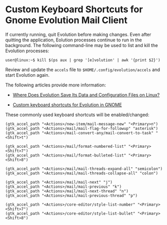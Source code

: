 # Custom Keyboard Shortcuts for Gnome Evolution Mail Client

If currently running, quit Evolution before making changes. Even after quitting the application, Eolution processes continue to run in the background. The following command-line may be used to list and kill the Evolution processes:

`user@linux:~$ kill $(ps aux | grep '[e]volution' | awk '{print $2}')`

Review and update the `accels` file to `$HOME/.config/evolution/accels` and start Evolution again.

The following articles provide more information:

- [Where Does Evolution Save Its Data and Configuration Files on Linux?](https://www.systutorials.com/240792/evolution-save-data-configure-files-linux/)

- [Custom keyboard shortcuts for Evolution in GNOME](https://major.io/2015/11/27/custom-keyboard-shortcuts-for-evolution-in-gnome/)

These commonly used keyboard shortcuts will be enabled/changed:

```
(gtk_accel_path "<Actions>/new-item/mail-message-new" "<Primary>n")
(gtk_accel_path "<Actions>/mail/mail-flag-for-followup" "asterisk")
(gtk_accel_path "<Actions>/mail-convert-any/mail-convert-to-task" "<Shift>t")

(gtk_accel_path "<Actions>/mail/format-numbered-list" "<Primary><Shift>7")
(gtk_accel_path "<Actions>/mail/format-bulleted-list" "<Primary><Shift>8")

(gtk_accel_path "<Actions>/mail/mail-threads-expand-all" "semicolon")
(gtk_accel_path "<Actions>/mail/mail-threads-collapse-all" "colon")

(gtk_accel_path "<Actions>/mail/mail-next" "j")
(gtk_accel_path "<Actions>/mail/mail-previous" "k")
(gtk_accel_path "<Actions>/mail/mail-next-thread" "n")
(gtk_accel_path "<Actions>/mail/mail-previous-thread" "p")

(gtk_accel_path "<Actions>/core-editor/style-list-number" "<Primary><Shift>7")
(gtk_accel_path "<Actions>/core-editor/style-list-bullet" "<Primary><Shift>8")
```
